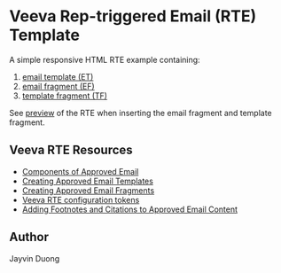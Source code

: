 # Veeva Rep-triggered Email (RTE) Template

A simple responsive HTML RTE example containing:

1. [email template (ET)](./email-template/template.html)
2. [email fragment (EF)](./email-fragment/template.html)
3. [template fragment (TF)](./template-fragment/template.html)

See [preview](https://jsfiddle.net/92Lwqrmp/1/) of the RTE when inserting the email fragment and template fragment.

## Veeva RTE Resources

- [Components of Approved Email](https://crmhelp.veeva.com/doc/Content/CRM_topics/Multichannel/ApprovedEmail/InitialConfig/Components.htm)
- [Creating Approved Email Templates](https://crmhelp.veeva.com/doc/Content/CRM_topics/Multichannel/ApprovedEmail/ManageCreateContent/CreatingContent/CreatingAETemplates.htm)
- [Creating Approved Email Fragments](https://crmhelp.veeva.com/doc/Content/CRM_topics/Multichannel/ApprovedEmail/ManageCreateContent/CreatingContent/CreatingAEFragments.htm)
- [Veeva RTE configuration tokens](https://crmhelp.veeva.com/doc/Content/CRM_topics/Multichannel/ApprovedEmail/ManageCreateContent/CreatingContent/ConfigTokens.htm)
- [Adding Footnotes and Citations to Approved Email Content](https://crmhelp.veeva.com/doc/Content/CRM_topics/Multichannel/ApprovedEmail/ManageCreateContent/CreatingContent/AddingFootnotesCitations.htm)

## Author

Jayvin Duong
